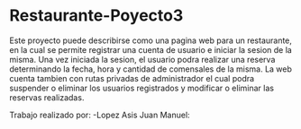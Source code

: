 # Restaurante-Poyecto3

Este proyecto puede describirse como una pagina web para un restaurante, en la cual se permite registrar una cuenta de usuario e iniciar la sesion de la misma. Una vez iniciada la sesion, el usuario podra realizar una reserva determinando la fecha, hora y cantidad de comensales de la misma. La web cuenta tambien con rutas privadas de administrador el cual podra suspender o eliminar los usuarios registrados y modificar o eliminar las reservas realizadas.

Trabajo realizado por:
-Lopez Asis Juan Manuel:

